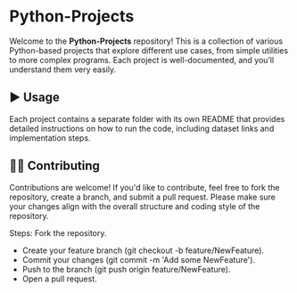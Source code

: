 # Python-Projects

Welcome to the **Python-Projects** repository! This is a collection of various Python-based projects that explore different use cases, from simple utilities to more complex programs. Each project is well-documented, and you’ll understand them very easily.

## ▶️ Usage

Each project contains a separate folder with its own README that provides detailed instructions on how to run the code, including dataset links and implementation steps. 

## 🧑‍💻 Contributing
Contributions are welcome! If you'd like to contribute, feel free to fork the repository, create a branch, and submit a pull request. Please make sure your changes align with the overall structure and coding style of the repository.

Steps:
Fork the repository.
* Create your feature branch (git checkout -b feature/NewFeature).
* Commit your changes (git commit -m 'Add some NewFeature').
* Push to the branch (git push origin feature/NewFeature).
* Open a pull request.

